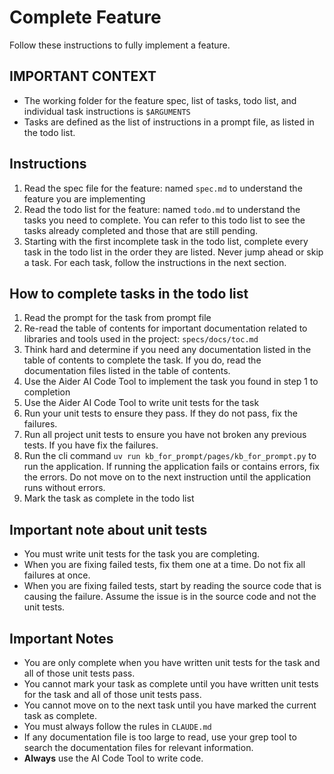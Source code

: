 # Complete Feature

Follow these instructions to fully implement a feature.

## IMPORTANT CONTEXT

- The working folder for the feature spec, list of tasks, todo list, and individual task instructions is `$ARGUMENTS`
- Tasks are defined as the list of instructions in a prompt file, as listed in the todo list.

## Instructions

1. Read the spec file for the feature: named `spec.md` to understand the feature you are implementing
2. Read the todo list for the feature: named `todo.md` to understand the tasks you need to complete. You can refer to this todo list to see the tasks already completed and those that are still pending.
3. Starting with the first incomplete task in the todo list, complete every task in the todo list in the order they are listed. Never jump ahead or skip a task. For each task, follow the instructions in the next section.

## How to complete tasks in the todo list

1. Read the prompt for the task from prompt file
2. Re-read the table of contents for important documentation related to libraries and tools used in the project: `specs/docs/toc.md`
3. Think hard and determine if you need any documentation listed in the table of contents to complete the task. If you do, read the documentation files listed in the table of contents.
4. Use the Aider AI Code Tool to implement the task you found in step 1 to completion
5. Use the Aider AI Code Tool to write unit tests for the task
6. Run your unit tests to ensure they pass. If they do not pass, fix the failures.
7. Run all project unit tests to ensure you have not broken any previous tests. If you have fix the failures.
8. Run the cli command `uv run kb_for_prompt/pages/kb_for_prompt.py` to run the application. If running the application fails or contains errors, fix the errors. Do not move on to the next instruction until the application runs without errors.
8. Mark the task as complete in the todo list

## Important note about unit tests

- You must write unit tests for the task you are completing.
- When you are fixing failed tests, fix them one at a time. Do not fix all failures at once.
- When you are fixing failed tests, start by reading the source code that is causing the failure. Assume the issue is in the source code and not the unit tests. 

## Important Notes

- You are only complete when you have written unit tests for the task and all of those unit tests pass.
- You cannot mark your task as complete until you have written unit tests for the task and all of those unit tests pass.
- You cannot move on to the next task until you have marked the current task as complete.
- You must always follow the rules in `CLAUDE.md`
- If any documentation file is too large to read, use your grep tool to search the documentation files for relevant information.
- **Always** use the AI Code Tool to write code.
